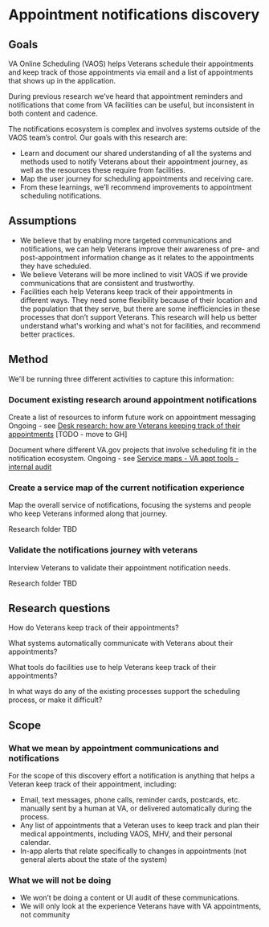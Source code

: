 # Appointment notifications discovery

## Goals

VA Online Scheduling (VAOS) helps Veterans schedule their appointments and keep track of those appointments via email and a list of appointments that shows up in the application.

During previous research we’ve heard that appointment reminders and notifications that come from VA facilities can be useful, but inconsistent in both content and cadence.

The notifications ecosystem is complex and involves systems outside of the VAOS team’s control. Our goals with this research are:

* Learn and document our shared understanding of all the systems and methods used to notify Veterans about their appointment journey, as well as the resources these require from facilities.
* Map the user journey for scheduling appointments and receiving care.
* From these learnings, we’ll recommend improvements to appointment scheduling notifications.

## Assumptions
* We believe that by enabling more targeted communications and notifications, we can help Veterans improve their awareness of pre- and post-appointment information change as it relates to the appointments they have scheduled.
* We believe Veterans will be more inclined to visit VAOS if we provide communications that are consistent and trustworthy.
* Facilities each help Veterans keep track of their appointments in different ways. They need some flexibility because of their location and the population that they serve, but there are some inefficiencies in these processes that don’t support Veterans. This research will help us better understand what's working and what's not for facilities, and recommend better practices.

## Method

We'll be running three different activities to capture this information:

### Document existing research around appointment notifications
Create a list of resources to inform future work on appointment messaging
Ongoing - see [Desk research: how are Veterans keeping track of their appointments](https://docs.google.com/document/d/1lBCmDudq__ZDm65LnIxf-MNxBGc8daQEIvTZbxiKYnk/edit#) [TODO - move to GH]

Document where different VA.gov projects that involve scheduling fit in the notification ecosystem.
Ongoing - see [Service maps - VA appt tools - internal audit](https://app.mural.co/t/adhoccorporateworkspace2583/m/adhoccorporateworkspace2583/1606258692103/073961190cc646e036a4300e65524fa1b413182e?sender=ub08ff1d80ee7bd38d6c02354)

### Create a service map of the current notification experience

Map the overall service of notifications, focusing the systems and people who keep Veterans informed along that journey.

Research folder TBD

### Validate the notifications journey with veterans

Interview Veterans to validate their appointment notification needs.

Research folder TBD

## Research questions

How do Veterans keep track of their appointments?

What systems automatically communicate with Veterans about their appointments?

What tools do facilities use to help Veterans keep track of their appointments?

In what ways do any of the existing processes support the scheduling process, or make it difficult?


## Scope

### What we mean by appointment communications and notifications 

For the scope of this discovery effort a notification is anything that helps a Veteran keep track of their appointment, including:
* Email, text messages, phone calls, reminder cards, postcards, etc. manually sent by a human at VA, or delivered automatically during the process.
* Any list of appointments that a Veteran uses to keep track and plan their medical appointments, including VAOS, MHV, and their personal calendar.
* In-app alerts that relate specifically to changes in appointments (not general alerts about the state of the system)

### What we will not be doing

* We won’t be doing a content or UI audit of these communications.
* We will only look at the experience Veterans have with VA appointments, not community 
